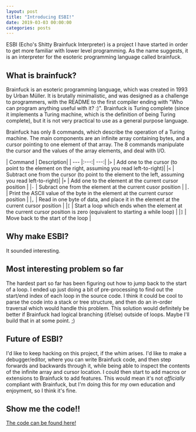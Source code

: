 ```yaml
---
layout: post
title: "Introducing ESBI!"
date: 2019-03-03 00:00:00
categories: posts
---
```


ESBI (Echo's Shitty Brainfuck Interpreter) is a project I have started in order to get more familiar with lower level programming. As the name suggests, it is an interpreter for the esoteric programming language called brainfuck. 

## What is brainfuck?

Brainfuck is an esoteric programming language, which was created in 1993 by Urban Müller. It is brutally minimalistic, and was designed as a challenge to programmers, with the README to the first compiler ending with "Who can program anything useful with it? :)". Brainfuck is Turing complete (since it implements a Turing machine, which is the definition of being Turing complete), but it is not very practical to use as a general purpose language.

Brainfuck has only 8 commands, which describe the operation of a Turing machine. The main components are an infinite array containing bytes, and a cursor pointing to one element of that array. The 8 commands manipulate the cursor and the values of the array elements, and deal with I/O.

| Command	| Description|
| --- |:---:| ---:|
|`>` | Add one to the cursor (to point to the element on the right, assuming you read left-to-right)|
|`<` | Subtract one from the cursor (to point to the element to the left, assuming you read left-to-right)|
|`+` | Add one to the element at the current cursor position |
|`-` | Subract one from the element at the current cusor position |
|`.` | Print the ASCII value of the byte in the element at the current cursor position |
|`,` | Read in one byte of data, and place it in the element at the current cursor position |
|`[` | Start a loop which ends when the element at the current cursor position is zero (equivalent to starting a while loop) |
|`]` | Move back to the start of the loop |

## Why make ESBI?

It sounded interesting.

## Most interesting problem so far

The hardest part so far has been figuring out how to jump back to the start of a loop. I ended up just doing a bit of pre-processing to find out the start/end index of each loop in the source code. I think it could be cool to parse the code into a stack or tree structure, and then do an in-order traversal which would handle this problem. This solution would definitely be better if Brainfuck had logical branching (if/else) outside of loops. Maybe I'll build that in at some point. ;)

## Future of ESBI?

I'd like to keep hacking on this project, if the whim arises. I'd like to make a debugger/editor, where you can write Brainfuck code, and then step forwards and backwards through it, while being able to inspect the contents of the infinite array and cursor location. I could then start to add macros or extensions to Brainfuck to add features. This would mean it's not *officially* compliant with Brainfuck, but I'm doing this for my own education and enjoyment, so I think it's fine.


## Show me the code!!

[The code can be found here!](https://github.com/echosystemname/esbi)
